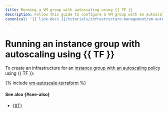 ```yaml
---
title: Running a VM group with autoscaling using {{ TF }}
description: Follow this guide to configure a VM group with an autoscaling policy using {{ TF }}.
canonical: '{{ link-docs }}/tutorials/infrastructure-management/vm-autoscale/terraform'
---
```


# Running an instance group with autoscaling using {{ TF }}


To create an infrastructure for an [instance group with an autoscaling policy](index.md) using {{ TF }}:

{% include [vm-autoscale-terraform](../../../_tutorials/infrastructure/vm-autoscale-terraform.md) %}

#### See also {#see-also}

* [{#T}](console.md)